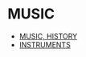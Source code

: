 # MUSIC

- [MUSIC, HISTORY](../LEVEL-2/MUSIC/MUSIC-HISTORY.md)
- [INSTRUMENTS](../LEVEL-2/MUSIC/INSTRUMENTS.md)